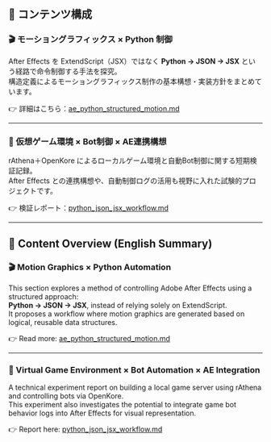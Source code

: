 ## 📘 コンテンツ構成

### 🎬 モーショングラフィックス × Python 制御

After Effects を ExtendScript（JSX）ではなく **Python → JSON → JSX** という経路で命令制御する手法を探究。  
構造定義によるモーショングラフィックス制作の基本構想・実装方針をまとめています。

👉 詳細はこちら：[ae_python_structured_motion.md](./ae_python_structured_motion.md)

---

### 🤖 仮想ゲーム環境 × Bot制御 × AE連携構想

rAthena＋OpenKore によるローカルゲーム環境と自動Bot制御に関する短期検証記録。  
After Effects との連携構想や、自動制御ログの活用も視野に入れた試験的プロジェクトです。

👉 検証レポート：[python_json_jsx_workflow.md](./python_json_jsx_workflow.md)


---


## 📘 Content Overview (English Summary)

### 🎬 Motion Graphics × Python Automation

This section explores a method of controlling Adobe After Effects using a structured approach:  
**Python → JSON → JSX**, instead of relying solely on ExtendScript.  
It proposes a workflow where motion graphics are generated based on logical, reusable data structures.

👉 Read more: [ae_python_structured_motion.md](./ae_python_structured_motion/ae_python_structured_motion.md)

---

### 🤖 Virtual Game Environment × Bot Automation × AE Integration

A technical experiment report on building a local game server using rAthena and controlling bots via OpenKore.  
This experiment also investigates the potential to integrate game bot behavior logs into After Effects for visual representation.

👉 Report here: [python_json_jsx_workflow.md](./python_json_jsx_workflow/python_json_jsx_workflow.md)
